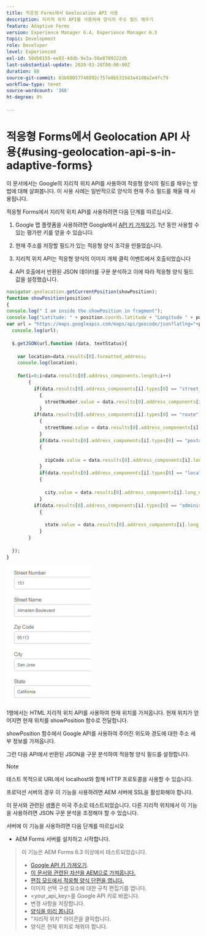 ```yaml
---
title: 적응형 Forms에서 Geolocation API 사용
description: 지리적 위치 API를 사용하여 양식의 주소 필드 채우기
feature: Adaptive Forms
version: Experience Manager 6.4, Experience Manager 6.5
topic: Development
role: Developer
level: Experienced
exl-id: 50db6155-ee83-4ddb-9e3a-56e8709222db
last-substantial-update: 2020-03-20T00:00:00Z
duration: 88
source-git-commit: 03b68057748892c757e0b5315d3a41d0a2e4fc79
workflow-type: tm+mt
source-wordcount: '366'
ht-degree: 0%

---
```


# 적응형 Forms에서 Geolocation API 사용{#using-geolocation-api-s-in-adaptive-forms}

이 문서에서는 Google의 지리적 위치 API를 사용하여 적응형 양식의 필드를 채우는 방법에 대해 살펴봅니다. 이 사용 사례는 일반적으로 양식의 현재 주소 필드를 채울 때 사용됩니다.

적응형 Forms에서 지리적 위치 API를 사용하려면 다음 단계를 따르십시오.

1. Google 맵 플랫폼을 사용하려면 Google에서 [API 키 가져오기](https://developers.google.com/maps/documentation/javascript/get-api-key). 1년 동안 사용할 수 있는 평가판 키를 얻을 수 있습니다.

1. 현재 주소를 저장할 필드가 있는 적응형 양식 조각을 만들었습니다.

1. 지리적 위치 API는 적응형 양식의 이미지 개체 클릭 이벤트에서 호출되었습니다

1. API 호출에서 반환된 JSON 데이터를 구문 분석하고 이에 따라 적응형 양식 필드 값을 설정했습니다.

```javascript
navigator.geolocation.getCurrentPosition(showPosition);
function showPosition(position) 
{
console.log(" I am inside the showPosition in fragment");
console.log("Latitude: " + position.coords.latitude + "Longitude " + position.coords.longitude);
var url = "https://maps.googleapis.com/maps/api/geocode/json?latlng="+position.coords.latitude+","+position.coords.longitude+"&key=<your_api_key>";
  console.log(url);
  
  $.getJSON(url,function (data, textStatus){
    
    var location=data.results[0].formatted_address;
    console.log(location);
    
    for(i=0;i<data.results[0].address_components.length;i++)
        {
          if(data.results[0].address_components[i].types[0] == "street_number")
            {
              streetNumber.value = data.results[0].address_components[i].long_name;
            }
          if(data.results[0].address_components[i].types[0] == "route")
            {
              streetName.value = data.results[0].address_components[i].long_name;
            }
            if(data.results[0].address_components[i].types[0] == "postal_code")
            {
              
              zipCode.value = data.results[0].address_components[i].long_name;
            }
            if(data.results[0].address_components[i].types[0] == "locality")
            {
              
              city.value = data.results[0].address_components[i].long_name;
            }
          if(data.results[0].address_components[i].types[0] == "administrative_area_level_1")
            {
              
              state.value = data.results[0].address_components[i].long_name;
            }
        }
    
  });
}
```

![geoloaction api로 필드 채우기](assets/capture-4.gif)

1행에서는 HTML 지리적 위치 API를 사용하여 현재 위치를 가져옵니다. 현재 위치가 얻어지면 현재 위치를 showPosition 함수로 전달합니다.

showPosition 함수에서 Google API를 사용하여 주어진 위도와 경도에 대한 주소 세부 정보를 가져옵니다.

그런 다음 API에서 반환된 JSON을 구문 분석하여 적응형 양식 필드를 설정합니다.

>[!NOTE]
>
>테스트 목적으로 URL에서 localhost와 함께 HTTP 프로토콜을 사용할 수 있습니다.
>
>프로덕션 서버의 경우 이 기능을 사용하려면 AEM 서버에 SSL을 활성화해야 합니다.
>
>이 문서와 관련된 샘플은 미국 주소로 테스트되었습니다. 다른 지리적 위치에서 이 기능을 사용하려면 JSON 구문 분석을 조정해야 할 수 있습니다.

서버에 이 기능을 사용하려면 다음 단계를 따르십시오

* AEM Forms 서버를 설치하고 시작합니다.
> 이 기능은 AEM Forms 6.3 이상에서 테스트되었습니다.
>* [Google API 키 가져오기](https://developers.google.com/maps/documentation/javascript/get-api-key).
>* [이 문서와 관련된 자산을 AEM으로 가져옵니다.](assets/geolocationapi.zip)
>* [편집 모드에서 적응형 양식 단편을 엽니다.](http://localhost:4502/editor.html/content/forms/af/currentaddressfragment.html)
>* 이미지 선택 구성 요소에 대한 규칙 편집기를 엽니다.
>* &lt;your_api_key>를 Google API 키로 바꿉니다.
>* 변경 사항을 저장합니다.
>* [양식을 미리 봅니다](http://localhost:4502/content/dam/formsanddocuments/currentaddressfragment/jcr:content?wcmmode=disabled).
>* &quot;지리적 위치&quot; 아이콘을 클릭합니다.
>* 양식은 현재 위치로 채워야 합니다.
